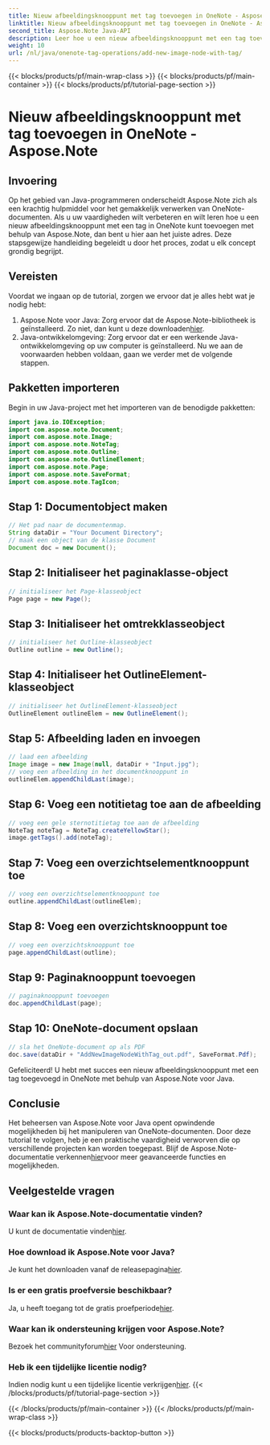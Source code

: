 ```yaml
---
title: Nieuw afbeeldingsknooppunt met tag toevoegen in OneNote - Aspose.Note
linktitle: Nieuw afbeeldingsknooppunt met tag toevoegen in OneNote - Aspose.Note
second_title: Aspose.Note Java-API
description: Leer hoe u een nieuw afbeeldingsknooppunt met een tag toevoegt in OneNote met behulp van Aspose.Note voor Java. Verbeter moeiteloos uw Java-programmeervaardigheden.
weight: 10
url: /nl/java/onenote-tag-operations/add-new-image-node-with-tag/
---
```


{{< blocks/products/pf/main-wrap-class >}}
{{< blocks/products/pf/main-container >}}
{{< blocks/products/pf/tutorial-page-section >}}

# Nieuw afbeeldingsknooppunt met tag toevoegen in OneNote - Aspose.Note

## Invoering
Op het gebied van Java-programmeren onderscheidt Aspose.Note zich als een krachtig hulpmiddel voor het gemakkelijk verwerken van OneNote-documenten. Als u uw vaardigheden wilt verbeteren en wilt leren hoe u een nieuw afbeeldingsknooppunt met een tag in OneNote kunt toevoegen met behulp van Aspose.Note, dan bent u hier aan het juiste adres. Deze stapsgewijze handleiding begeleidt u door het proces, zodat u elk concept grondig begrijpt.
## Vereisten
Voordat we ingaan op de tutorial, zorgen we ervoor dat je alles hebt wat je nodig hebt:
1.  Aspose.Note voor Java: Zorg ervoor dat de Aspose.Note-bibliotheek is geïnstalleerd. Zo niet, dan kunt u deze downloaden[hier](https://releases.aspose.com/note/java/).
2. Java-ontwikkelomgeving: Zorg ervoor dat er een werkende Java-ontwikkelomgeving op uw computer is geïnstalleerd.
Nu we aan de voorwaarden hebben voldaan, gaan we verder met de volgende stappen.
## Pakketten importeren
Begin in uw Java-project met het importeren van de benodigde pakketten:
```java
import java.io.IOException;
import com.aspose.note.Document;
import com.aspose.note.Image;
import com.aspose.note.NoteTag;
import com.aspose.note.Outline;
import com.aspose.note.OutlineElement;
import com.aspose.note.Page;
import com.aspose.note.SaveFormat;
import com.aspose.note.TagIcon;
```
## Stap 1: Documentobject maken
```java
// Het pad naar de documentenmap.
String dataDir = "Your Document Directory";
// maak een object van de klasse Document
Document doc = new Document();
```
## Stap 2: Initialiseer het paginaklasse-object
```java
// initialiseer het Page-klasseobject
Page page = new Page();
```
## Stap 3: Initialiseer het omtrekklasseobject
```java
// initialiseer het Outline-klasseobject
Outline outline = new Outline();
```
## Stap 4: Initialiseer het OutlineElement-klasseobject
```java
// initialiseer het OutlineElement-klasseobject
OutlineElement outlineElem = new OutlineElement();
```
## Stap 5: Afbeelding laden en invoegen
```java
// laad een afbeelding
Image image = new Image(null, dataDir + "Input.jpg");
// voeg een afbeelding in het documentknooppunt in
outlineElem.appendChildLast(image);
```
## Stap 6: Voeg een notitietag toe aan de afbeelding
```java
// voeg een gele sternotitietag toe aan de afbeelding
NoteTag noteTag = NoteTag.createYellowStar();
image.getTags().add(noteTag);
```
## Stap 7: Voeg een overzichtselementknooppunt toe
```java
// voeg een overzichtselementknooppunt toe
outline.appendChildLast(outlineElem);
```
## Stap 8: Voeg een overzichtsknooppunt toe
```java
// voeg een overzichtsknooppunt toe
page.appendChildLast(outline);
```
## Stap 9: Paginaknooppunt toevoegen
```java
// paginaknooppunt toevoegen
doc.appendChildLast(page);
```
## Stap 10: OneNote-document opslaan
```java
// sla het OneNote-document op als PDF
doc.save(dataDir + "AddNewImageNodeWithTag_out.pdf", SaveFormat.Pdf);
```
Gefeliciteerd! U hebt met succes een nieuw afbeeldingsknooppunt met een tag toegevoegd in OneNote met behulp van Aspose.Note voor Java.
## Conclusie
 Het beheersen van Aspose.Note voor Java opent opwindende mogelijkheden bij het manipuleren van OneNote-documenten. Door deze tutorial te volgen, heb je een praktische vaardigheid verworven die op verschillende projecten kan worden toegepast. Blijf de Aspose.Note-documentatie verkennen[hier](https://reference.aspose.com/note/java/)voor meer geavanceerde functies en mogelijkheden.
## Veelgestelde vragen
### Waar kan ik Aspose.Note-documentatie vinden?
 U kunt de documentatie vinden[hier](https://reference.aspose.com/note/java/).
### Hoe download ik Aspose.Note voor Java?
 Je kunt het downloaden vanaf de releasepagina[hier](https://releases.aspose.com/note/java/).
### Is er een gratis proefversie beschikbaar?
 Ja, u heeft toegang tot de gratis proefperiode[hier](https://releases.aspose.com/).
### Waar kan ik ondersteuning krijgen voor Aspose.Note?
 Bezoek het communityforum[hier](https://forum.aspose.com/c/note/28) Voor ondersteuning.
### Heb ik een tijdelijke licentie nodig?
 Indien nodig kunt u een tijdelijke licentie verkrijgen[hier](https://purchase.aspose.com/temporary-license/).
{{< /blocks/products/pf/tutorial-page-section >}}

{{< /blocks/products/pf/main-container >}}
{{< /blocks/products/pf/main-wrap-class >}}

{{< blocks/products/products-backtop-button >}}
